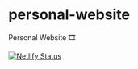 # personal-website
Personal Website 🎞️

[![Netlify Status](https://api.netlify.com/api/v1/badges/656c7091-44fb-4216-bd05-b737a809c72b/deploy-status)](https://app.netlify.com/sites/william-kiem-lafond/deploys)
